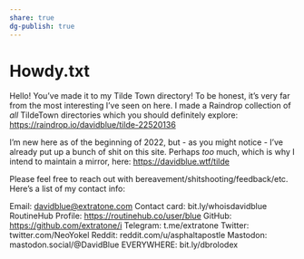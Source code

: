 ```yaml
---
share: true
dg-publish: true
---
```

# Howdy.txt

Hello! You’ve made it to my Tilde Town directory! To be honest, it’s very far from the most interesting I’ve seen on here. I made a Raindrop collection of *all* TildeTown directories which you should definitely explore: https://raindrop.io/davidblue/tilde-22520136

I’m new here as of the beginning of 2022, but - as you might notice - I’ve already put up a bunch of shit on this site. Perhaps *too* much, which is why I intend to maintain a mirror, here: https://davidblue.wtf/tilde

Please feel free to reach out with bereavement/shitshooting/feedback/etc. Here’s a list of my contact info:

Email: davidblue@extratone.com
Contact card: bit.ly/whoisdavidblue
RoutineHub Profile: https://routinehub.co/user/blue
GitHub: https://github.com/extratone/i
Telegram: t.me/extratone
Twitter: twitter.com/NeoYokel
Reddit: reddit.com/u/asphaltapostle
Mastodon: mastodon.social/@DavidBlue
EVERYWHERE: bit.ly/dbrolodex